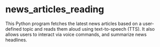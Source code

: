 # news_articles_reading
This Python program fetches the latest news articles based on a user-defined topic and reads them aloud using text-to-speech (TTS). It also allows users to interact via voice commands, and summarize news headlines.

